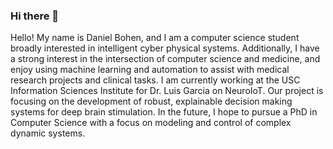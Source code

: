 ### Hi there 👋
<!--
**daniel-bohen/daniel-bohen** is a ✨ _special_ ✨ repository because its `README.md` (this file) appears on your GitHub profile.
Here are some ideas to get you started:
- 🔭 I’m currently working on ...
- 🌱 I’m currently learning ...
- 👯 I’m looking to collaborate on ...
- 🤔 I’m looking for help with ...
- 💬 Ask me about ...
- 📫 How to reach me: ...
- 😄 Pronouns: ...
- ⚡ Fun fact: ...
-->
Hello! My name is Daniel Bohen, and I am a computer science student broadly interested in intelligent cyber physical systems. Additionally, 
I have a strong interest in the intersection of computer science and medicine, and enjoy using machine learning and automation to assist with 
medical research projects and clinical tasks. I am currently working at the USC Information Sciences Institute for Dr. Luis Garcia on NeuroIoT. 
Our project is focusing on the development of robust, explainable decision making systems for deep brain stimulation. In the future, I hope to pursue a PhD in
Computer Science with a focus on modeling and control of complex dynamic systems. 